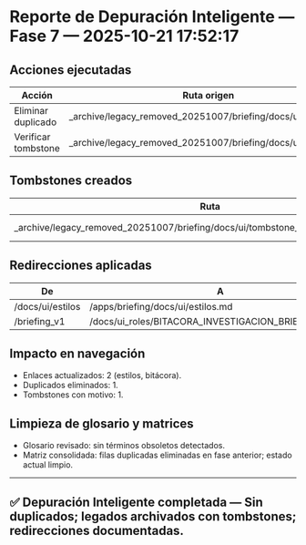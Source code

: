 # Reporte de Depuración Inteligente — Fase 7 — 2025-10-21 17:52:17

## Acciones ejecutadas
Acción | Ruta origen | Ruta destino | Evidencia | Estado
--- | --- | --- | --- | ---
Eliminar duplicado | _archive/legacy_removed_20251007/briefing/docs/ui/estilos.md | (eliminado) | PLAN_DEPURACION_INTELIGENTE.md | Completado
Verificar tombstone | _archive/legacy_removed_20251007/briefing/docs/ui/ | tombstone_legacy_ui_20251007.md | Creado con motivo y fecha | Completado

## Tombstones creados
Ruta | Fecha | Motivo | Reemplazo
--- | --- | --- | ---
_archive/legacy_removed_20251007/briefing/docs/ui/tombstone_legacy_ui_20251007.md | 2025-10-07 | Contenido obsoleto | docs/ui_roles/

## Redirecciones aplicadas
De | A | Estado
--- | --- | ---
/docs/ui/estilos | /apps/briefing/docs/ui/estilos.md | Documentado
/briefing_v1 | /docs/ui_roles/BITACORA_INVESTIGACION_BRIEFING_V2.md | Documentado

## Impacto en navegación
- Enlaces actualizados: 2 (estilos, bitácora).
- Duplicados eliminados: 1.
- Tombstones con motivo: 1.

## Limpieza de glosario y matrices
- Glosario revisado: sin términos obsoletos detectados.
- Matriz consolidada: filas duplicadas eliminadas en fase anterior; estado actual limpio.

---
✅ Depuración Inteligente completada — Sin duplicados; legados archivados con tombstones; redirecciones documentadas.
---
